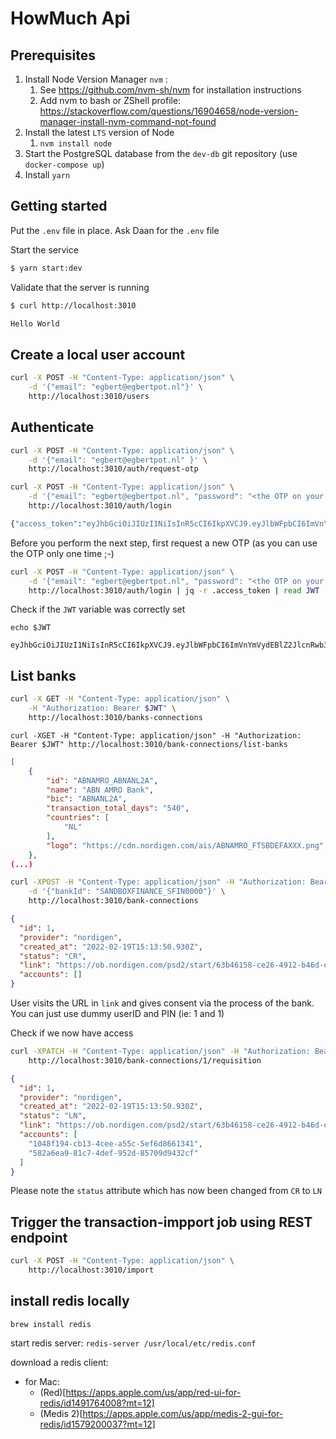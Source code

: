# HowMuch Api

## Prerequisites

1. Install Node Version Manager `nvm` : 
    1. See https://github.com/nvm-sh/nvm for installation instructions
    2. Add nvm to bash or ZShell profile: https://stackoverflow.com/questions/16904658/node-version-manager-install-nvm-command-not-found
2. Install the latest `LTS` version of Node 
    1. `nvm install node`
3. Start the PostgreSQL database from the `dev-db` git repository (use `docker-compose up`)
4. Install `yarn`

## Getting started

Put the `.env` file in place. Ask Daan for the `.env` file

Start the service

```sh
$ yarn start:dev
```

Validate that the server is running

```sh
$ curl http://localhost:3010

Hello World
```

## Create a local user account

```sh
curl -X POST -H "Content-Type: application/json" \
    -d '{"email": "egbert@egbertpot.nl"}' \
    http://localhost:3010/users
```

## Authenticate

```sh
curl -X POST -H "Content-Type: application/json" \
    -d '{"email": "egbert@egbertpot.nl" }' \
    http://localhost:3010/auth/request-otp
```

```sh
curl -X POST -H "Content-Type: application/json" \
    -d '{"email": "egbert@egbertpot.nl", "password": "<the OTP on your commandline>"}' \
    http://localhost:3010/auth/login

{"access_token":"eyJhbGciOiJIUzI1NiIsInR5cCI6IkpXVCJ9.eyJlbWFpbCI6ImVnYmVydEBlZ2JlcnRwb3QubmwiLCJzdWIiOjEsImlhdCI6MTY0NTI4NTQ0OSwiZXhwIjoxNjQ1MjkxNDQ5fQ.GprmLY2m9eNzdqZ1O6rqsFF6hFEzQeRUMgrbmws_Wio"}
```

Before you perform the next step, first request a new OTP (as you can use the OTP only one time ;-)

```sh
curl -X POST -H "Content-Type: application/json" \
    -d '{"email": "egbert@egbertpot.nl", "password": "<the OTP on your commandline>"}' \
    http://localhost:3010/auth/login | jq -r .access_token | read JWT
```

Check if the `JWT` variable was correctly set

```
echo $JWT

eyJhbGciOiJIUzI1NiIsInR5cCI6IkpXVCJ9.eyJlbWFpbCI6ImVnYmVydEBlZ2JlcnRwb3QubmwiLCJzdWIiOjEsImlhdCI6MTY0NTI4NTQ0OSwiZXhwIjoxNjQ1MjkxNDQ5fQ.GprmLY2m9eNzdqZ1O6rqsFF6hFEzQeRUMgrbmws_Wio
```

## List banks

```sh
curl -X GET -H "Content-Type: application/json" \
    -H "Authorization: Bearer $JWT" \
    http://localhost:3010/banks-connections
```

```
curl -XGET -H "Content-Type: application/json" -H "Authorization: Bearer $JWT" http://localhost:3010/bank-connections/list-banks
```

```json
[
    {
        "id": "ABNAMRO_ABNANL2A",
        "name": "ABN AMRO Bank",
        "bic": "ABNANL2A",
        "transaction_total_days": "540",
        "countries": [
            "NL"
        ],
        "logo": "https://cdn.nordigen.com/ais/ABNAMRO_FTSBDEFAXXX.png"
    },
(...)
```

```sh
curl -XPOST -H "Content-Type: application/json" -H "Authorization: Bearer $JWT" \
    -d '{"bankId": "SANDBOXFINANCE_SFIN0000"}' \
    http://localhost:3010/bank-connections
```

```json
{
  "id": 1,
  "provider": "nordigen",
  "created_at": "2022-02-19T15:13:50.930Z",
  "status": "CR",
  "link": "https://ob.nordigen.com/psd2/start/63b46158-ce26-4912-b46d-da6c41de7e09/SANDBOXFINANCE_SFIN0000",
  "accounts": []
}
```

User visits the URL in `link` and gives consent via the process of the bank.
You can just use dummy userID and PIN (ie: 1 and 1)

Check if we now have access

```sh
curl -XPATCH -H "Content-Type: application/json" -H "Authorization: Bearer $JWT" \
    http://localhost:3010/bank-connections/1/requisition
```

```json
{
  "id": 1,
  "provider": "nordigen",
  "created_at": "2022-02-19T15:13:50.930Z",
  "status": "LN",
  "link": "https://ob.nordigen.com/psd2/start/63b46158-ce26-4912-b46d-da6c41de7e09/SANDBOXFINANCE_SFIN0000",
  "accounts": [
    "1048f194-cb13-4cee-a55c-5ef6d8661341",
    "582a6ea9-81c7-4def-952d-85709d9432cf"
  ]
}
```

Please note the `status` attribute which has now been changed from `CR` to `LN`

## Trigger the transaction-impport job using REST endpoint

```sh
curl -X POST -H "Content-Type: application/json" \
    http://localhost:3010/import
```

## 

## install redis locally

`brew install redis` 

start redis server: `redis-server /usr/local/etc/redis.conf` 

download a redis client:
- for Mac: 
    - (Red)[https://apps.apple.com/us/app/red-ui-for-redis/id1491764008?mt=12]
    - (Medis 2)[https://apps.apple.com/us/app/medis-2-gui-for-redis/id1579200037?mt=12]




